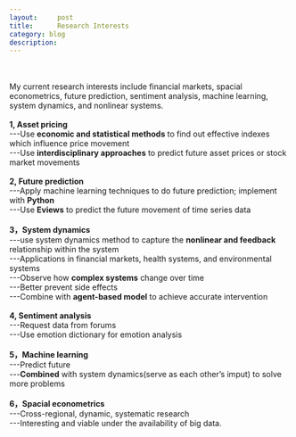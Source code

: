 ```yaml
---
layout:     post
title:      Research Interests
category: blog
description: 
---
```

<br>
<br>
My current research interests include financial markets, spacial econometrics, future prediction, sentiment analysis, machine learning, system dynamics, and nonlinear systems.<br>
<br>
<b>1, Asset pricing</b> <br>
---Use <b>economic and statistical methods</b> to find out effective indexes which influence price movement<br>
---Use <b>interdisciplinary approaches</b> to predict future asset prices or stock market movements<br>
<br>
<b>2, Future prediction</b><br>
---Apply machine learning techniques to do future prediction; implement with <b>Python</b><br>
---Use <b>Eviews</b>  to predict the future movement of time series data<br>
<br>
<b>3，System dynamics</b><br>
---use system dynamics method to capture the <b>nonlinear and feedback</b>  relationship within the system<br>
---Applications in financial markets, health systems, and environmental systems<br>
---Observe how <b>complex systems</b> change over time<br>
---Better prevent side effects<br>
---Combine with <b>agent-based model</b>  to achieve accurate intervention<br>
<br>
<b>4, Sentiment analysis</b><br>
---Request data from forums<br>
---Use emotion dictionary for emotion analysis<br>
<br>
<b>5，Machine learning</b><br>
---Predict future<br>
---<b>Combined</b> with system dynamics(serve as each other’s imput) to solve more problems<br>
<br>
<b>6，Spacial econometrics</b><br>
---Cross-regional, dynamic, systematic research<br>
---Interesting and viable under the availability of big data.<br>
